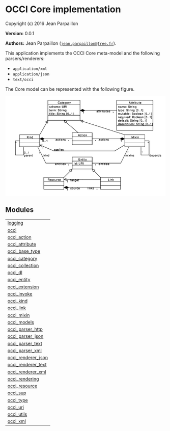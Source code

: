 

# OCCI Core implementation #

Copyright (c) 2016 Jean Parpaillon

__Version:__ 0.0.1

__Authors:__ Jean Parpaillon ([`jean.parpaillon@free.fr`](mailto:jean.parpaillon@free.fr)).

This application implements the OCCI Core meta-model and the following parsers/renderers:
* `application/xml`
* `application/json`
* `text/occi`

The Core model can be represented with the following figure.

![OCCI Core Model](/doc/core_model.png)


## Modules ##


<table width="100%" border="0" summary="list of modules">
<tr><td><a href="http://github.com/erocci/erlang-occi/blob/master/doc/logging.md" class="module">logging</a></td></tr>
<tr><td><a href="http://github.com/erocci/erlang-occi/blob/master/doc/occi.md" class="module">occi</a></td></tr>
<tr><td><a href="http://github.com/erocci/erlang-occi/blob/master/doc/occi_action.md" class="module">occi_action</a></td></tr>
<tr><td><a href="http://github.com/erocci/erlang-occi/blob/master/doc/occi_attribute.md" class="module">occi_attribute</a></td></tr>
<tr><td><a href="http://github.com/erocci/erlang-occi/blob/master/doc/occi_base_type.md" class="module">occi_base_type</a></td></tr>
<tr><td><a href="http://github.com/erocci/erlang-occi/blob/master/doc/occi_category.md" class="module">occi_category</a></td></tr>
<tr><td><a href="http://github.com/erocci/erlang-occi/blob/master/doc/occi_collection.md" class="module">occi_collection</a></td></tr>
<tr><td><a href="http://github.com/erocci/erlang-occi/blob/master/doc/occi_dl.md" class="module">occi_dl</a></td></tr>
<tr><td><a href="http://github.com/erocci/erlang-occi/blob/master/doc/occi_entity.md" class="module">occi_entity</a></td></tr>
<tr><td><a href="http://github.com/erocci/erlang-occi/blob/master/doc/occi_extension.md" class="module">occi_extension</a></td></tr>
<tr><td><a href="http://github.com/erocci/erlang-occi/blob/master/doc/occi_invoke.md" class="module">occi_invoke</a></td></tr>
<tr><td><a href="http://github.com/erocci/erlang-occi/blob/master/doc/occi_kind.md" class="module">occi_kind</a></td></tr>
<tr><td><a href="http://github.com/erocci/erlang-occi/blob/master/doc/occi_link.md" class="module">occi_link</a></td></tr>
<tr><td><a href="http://github.com/erocci/erlang-occi/blob/master/doc/occi_mixin.md" class="module">occi_mixin</a></td></tr>
<tr><td><a href="http://github.com/erocci/erlang-occi/blob/master/doc/occi_models.md" class="module">occi_models</a></td></tr>
<tr><td><a href="http://github.com/erocci/erlang-occi/blob/master/doc/occi_parser_http.md" class="module">occi_parser_http</a></td></tr>
<tr><td><a href="http://github.com/erocci/erlang-occi/blob/master/doc/occi_parser_json.md" class="module">occi_parser_json</a></td></tr>
<tr><td><a href="http://github.com/erocci/erlang-occi/blob/master/doc/occi_parser_text.md" class="module">occi_parser_text</a></td></tr>
<tr><td><a href="http://github.com/erocci/erlang-occi/blob/master/doc/occi_parser_xml.md" class="module">occi_parser_xml</a></td></tr>
<tr><td><a href="http://github.com/erocci/erlang-occi/blob/master/doc/occi_renderer_json.md" class="module">occi_renderer_json</a></td></tr>
<tr><td><a href="http://github.com/erocci/erlang-occi/blob/master/doc/occi_renderer_text.md" class="module">occi_renderer_text</a></td></tr>
<tr><td><a href="http://github.com/erocci/erlang-occi/blob/master/doc/occi_renderer_xml.md" class="module">occi_renderer_xml</a></td></tr>
<tr><td><a href="http://github.com/erocci/erlang-occi/blob/master/doc/occi_rendering.md" class="module">occi_rendering</a></td></tr>
<tr><td><a href="http://github.com/erocci/erlang-occi/blob/master/doc/occi_resource.md" class="module">occi_resource</a></td></tr>
<tr><td><a href="http://github.com/erocci/erlang-occi/blob/master/doc/occi_sup.md" class="module">occi_sup</a></td></tr>
<tr><td><a href="http://github.com/erocci/erlang-occi/blob/master/doc/occi_type.md" class="module">occi_type</a></td></tr>
<tr><td><a href="http://github.com/erocci/erlang-occi/blob/master/doc/occi_uri.md" class="module">occi_uri</a></td></tr>
<tr><td><a href="http://github.com/erocci/erlang-occi/blob/master/doc/occi_utils.md" class="module">occi_utils</a></td></tr>
<tr><td><a href="http://github.com/erocci/erlang-occi/blob/master/doc/occi_xml.md" class="module">occi_xml</a></td></tr></table>

